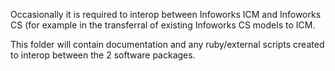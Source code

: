Occasionally it is required to interop between Infoworks ICM and Infoworks CS (for example in the transferral of existing Infoworks CS models to ICM.

This folder will contain documentation and any ruby/external scripts created to interop between the 2 software packages.
